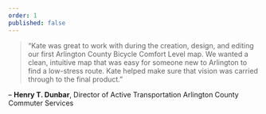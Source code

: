 ```yaml
---
order: 1
published: false
---
```

> “Kate was great to work with during the creation, design, and editing our first Arlington County Bicycle Comfort Level map. We wanted a clean, intuitive map that was easy for someone new to Arlington to find a low-stress route. Kate helped make sure that vision was carried through to the final product.”

– **Henry T. Dunbar**, Director of Active Transportation 
Arlington County Commuter Services
